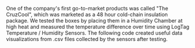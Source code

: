 One of the company's first go-to-market products was called "The CruzCool", which was marketed as a 48 hour cold-chain insulation package. We tested the boxes by placing them in a Humidity Chamber at high heat and measured the temperature difference over time using LogTag Temperature / Humidity Sensors. The following code created useful data visualizations from .csv files collected by the sensors after testing. 
